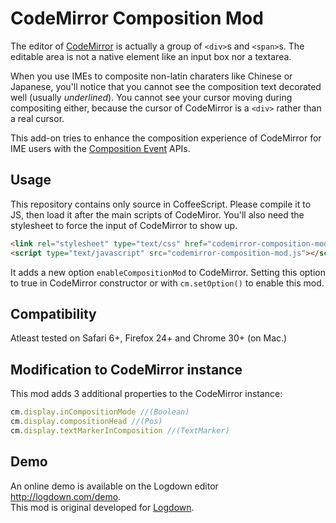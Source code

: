 CodeMirror Composition Mod
==========================

The editor of [CodeMirror][1] is actually a group of `<div>`s and `<span>`s. The editable area is not a native element like an input box nor a textarea. 

When you use IMEs to composite non-latin charaters like Chinese or Japanese, you'll notice that you cannot see the composition text decorated well (usually _underlined_). You cannot see your cursor moving during compositing either, because the cursor of CodeMirror is a `<div>` rather than a real cursor.

This add-on tries to enhance the composition experience of CodeMirror for IME users with the [Composition Event][2] APIs.

## Usage

This repository contains only source in CoffeeScript. Please compile it to JS, then load it after the main scripts of CodeMiror. You'll also need the stylesheet to force the input of CodeMirror to show up.

```html
<link rel="stylesheet" type="text/css" href="codemirror-composition-mod.css" />
<script type="text/javascript" src="codemirror-composition-mod.js"></script>
```

It adds a new option `enableCompositionMod` to CodeMirror. Setting this option to true in CodeMirror constructor or with `cm.setOption()` to enable this mod.

## Compatibility

Atleast tested on Safari 6+, Firefox 24+ and Chrome 30+ (on Mac.)

## Modification to CodeMirror instance

This mod adds 3 additional properties to the CodeMirror instance:

```js
cm.display.inCompositionMode //(Boolean)
cm.display.compositionHead //(Pos)
cm.display.textMarkerInComposition //(TextMarker)
```

## Demo

An online demo is available on the Logdown editor <http://logdown.com/demo>.  
This mod is original developed for [Logdown][3].


[1]: http://codemirror.net/
[2]: https://developer.mozilla.org/en-US/docs/Web/API/CompositionEvent
[3]: http://logdown.com/
